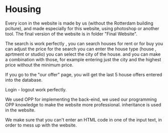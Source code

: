 # Housing
Every icon in the website is made by us (without the Rotterdam building pciture), and made especially for this website, using photoshop or another tool.
The final version of the website is in folder "Final Website".

The search is work perfectly , you can search houses for rent or for buy
                               you can adjust the price for the search
                               you can enter the house type (house , aprtment or studio)
                               you can select the city of the house.
                               and you can make a combination with those, for example entering just the city and the highest price without the minimum price.

If you go to the "our offer" page, you will get the last 5 house offers entered into the database.

Login - logout work perfectly.

We used OPP for implementing the back-eind, we used our programming OPP knowledge to make the website more professional.
inheritance is used in the website.

We make sure that you can't enter an HTML code in one of the input text, in order to mess up with the website.
